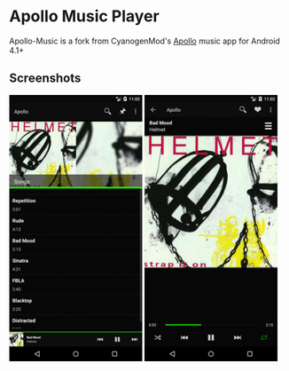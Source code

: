 # Apollo Music Player

Apollo-Music is a fork from CyanogenMod's <a href="https://github.com/adneal/Apollo-CM">Apollo<a/> music app for Android 4.1+


## Screenshots
<img src="/screenshots/img1.jpg" width="240"/> <img src="/screenshots/img2.jpg" width="240"/>

